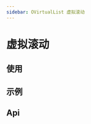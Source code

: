 ```yaml
---
sidebar: OVirtualList 虚拟滚动
---
```


# 虚拟滚动

## 使用

<!-- @usage virtualListUsage -->

## 示例

<!-- @case VirtualListAPI -->
<!-- @case VirtualListBasic -->
<!-- @case VirtualListDynamic -->

## Api

<!-- @api OVirtualList -->